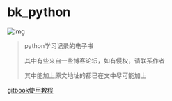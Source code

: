 # bk_python

 ![img]( https://upload-images.jianshu.io/upload_images/15675864-952291e89189c8a8.jpg ) 

> python学习记录的电子书
>
> 其中有些来自一些博客论坛，如有侵权，请联系作者
>
> 其中能加上原文地址的都已在文中尽可能加上





[gitbook使用教程](http://gitbook.zhangjikai.com/ )

